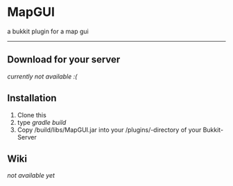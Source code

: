 MapGUI
======

a bukkit plugin for a map gui

------------------

Download for your server
------------------------
*currently not available :(*

Installation
------------
1. Clone this
2. type *gradle build*
3. Copy /build/libs/MapGUI.jar into your /plugins/-directory of your Bukkit-Server

Wiki
----
*not available yet*
